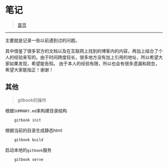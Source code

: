 # 笔记
> [首页](SUMMARY)
---
主要就是记录一些以前遇到过的问题。

其中借鉴了很多官方的文档以及在互联网上找到的博客内的内容，再加上结合了个人的经验来写的。由于时间跨度较长，很多地方没有加上引用的地址，所以希望大家如果发现，希望能告知。
由于本人的经验有限，所以也会有很多遗漏和疏忽，希望大家能指正！谢谢！

## 其他
> gitbook的操作

根据`SUMMARY.md`来构建目录结构
````bash
	gitbook init
````
根据当前的目录生成静态html
````bash
	gitbook build
````
启动本地的`gitbook`服务
````bash
	gitbook serve
````

